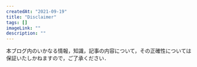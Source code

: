 ```yaml
---
createdAt: "2021-09-19"
title: "Disclaimer"
tags: []
imageLink: ""
description: ""
---
```


本ブログ内のいかなる情報，知識，記事の内容について，その正確性については保証いたしかねますので，ご了承ください．

